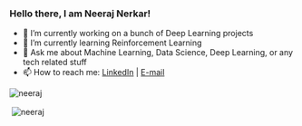 ### Hello there, I am Neeraj Nerkar! 



- 🔭 I’m currently working on a bunch of Deep Learning projects 
- 🌱 I’m currently learning Reinforcement Learning
- 💬 Ask me about Machine Learning, Data Science, Deep Learning, or any tech related stuff
- 📫 How to reach me: [LinkedIn](https://www.linkedin.com/in/NeerajNerkar) | [E-mail](mailto:neeraj.nerkar@gmail.com)

 

<p><img align="center" src="https://github-readme-stats.vercel.app/api/top-langs?username=nickname8888&show_icons=true&locale=en&layout=compact" alt="neeraj" /></p>

<p>&nbsp;<img align="center" src="https://github-readme-stats.vercel.app/api?username=nickname8888&show_icons=true&locale=en" alt="neeraj" /></p>
